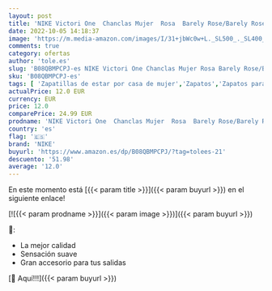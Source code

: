 ```yaml
---
layout: post
title: 'NIKE Victori One  Chanclas Mujer  Rosa  Barely Rose/Barely Rose/White   35.5 EU'
date: 2022-10-05 14:18:37
image: 'https://m.media-amazon.com/images/I/31+jbWc0w+L._SL500_._SL400_.jpg'
comments: true
category: ofertas
author: 'tole.es'
slug: 'B08QBMPCPJ-es NIKE Victori One Chanclas Mujer Rosa Barely Rose/Barely...'
sku: 'B08QBMPCPJ-es'
tags: [ 'Zapatillas de estar por casa de mujer','Zapatos','Zapatos para mujer','Zapatos y complementos','chanclas','nike','🇪🇸', ]
actualPrice: 12.0 EUR
currency: EUR
price: 12.0
comparePrice: 24.99 EUR
prodname: 'NIKE Victori One  Chanclas Mujer  Rosa  Barely Rose/Barely Rose/White   35.5 EU'
country: 'es'
flag: '🇪🇸'
brand: 'NIKE'
buyurl: 'https://www.amazon.es/dp/B08QBMPCPJ/?tag=tolees-21'
descuento: '51.98'
average: '12.0'
---
```


En este momento está [{{< param title >}}]({{< param buyurl >}}) en el siguiente enlace!

[![{{< param prodname >}}]({{< param image >}})]({{< param buyurl >}})

🔎:

- La mejor calidad
- Sensación suave
- Gran accesorio para tus salidas

[🛒 Aquí!!!]({{< param buyurl >}})
